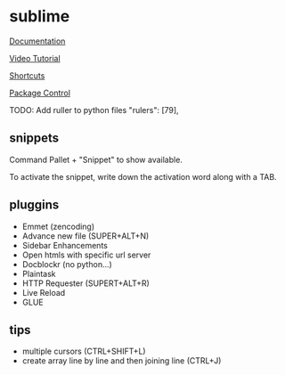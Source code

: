 # sublime

[Documentation](http://www.sublimetext.com/docs/2/)

[Video Tutorial](https://code.tutsplus.com/courses/perfect-workflow-in-sublime-text-2)

[Shortcuts](http://docs.sublimetext.info/en/latest/reference/keyboard_shortcuts_win.html)

[Package Control](https://packagecontrol.io/)

TODO: Add ruller to python files "rulers": [79],


## snippets

Command Pallet + "Snippet" to show available.

To activate the snippet, write down the activation word along with a TAB.

## pluggins

* Emmet (zencoding)
* Advance new file (SUPER+ALT+N)
* Sidebar Enhancements
 * Open htmls with specific url server
* Docblockr (no python...)
* Plaintask
* HTTP Requester (SUPERT+ALT+R)
* Live Reload
* GLUE

## tips

* multiple cursors (CTRL+SHIFT+L)
* create array line by line and then joining line (CTRL+J)
 

